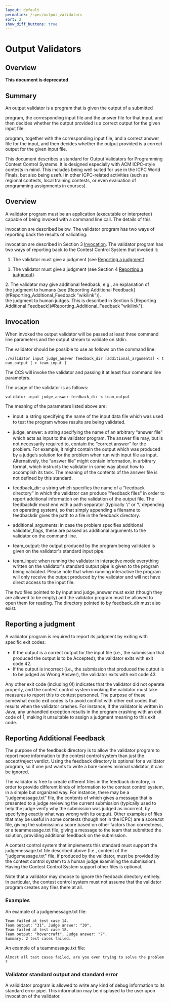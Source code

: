 ```yaml
---
layout: default
permalink: /spec/output_validators
sort: 2
show_diff_buttons: true
---
```

# Output Validators

<div class="problemarchive">

## Overview

</div>
<div class="clics">

**This document is deprecated**

## Summary

</div>

An output validator is a program that is given the output of a submitted
<div class="problemarchive">

program, the corresponding input file and the answer file for that
input, and then decides whether the output provided is a correct output
for the given input file.
</div>
<div class="clics">

program, together with the corresponding input file, and a correct
answer file for the input, and then decides whether the output provided
is a correct output for the given input file.

This document describes a standard for Output Validators for Programming
Contest Control Systems. It is designed especially with ACM ICPC-style
contests in mind. This includes being well suited for use in the ICPC
World Finals, but also being useful in other ICPC-related activities
(such as regional contests, local training contests, or even evaluation
of programming assignments in courses).

## Overview

</div>

A validator program must be an application (executable or interpreted)
capable of being invoked with a command line call. The details of this
<div class="problemarchive">

invocation are described below. The validator program has two ways of
reporting back the results of validating:
</div>
<div class="clics">

invocation are described in Section 3
[Invocation](#Invocation "wikilink"). The validator program has two ways
of reporting back to the Contest Control System that invoked it:
</div>

<div class="problemarchive">

1.  The validator must give a judgment (see [Reporting a
    judgment](#Reporting_a_judgment "wikilink")).
</div>
<div class="clics">

1.  The validator must give a judgment (see Section 4 [Reporting a
    judgment](#Reporting_a_judgment "wikilink")).
</div>
2.  The validator may give additional feedback, e.g., an explanation of
<div class="problemarchive">
    the judgment to humans (see [Reporting Additional
    Feedback](#Reporting_Additional_Feedback "wikilink")).
</div>
<div class="clics">
    the judgment to human judges. This is described in Section 5
    [Reporting Additional
    Feedback](#Reporting_Additional_Feedback "wikilink").
</div>

## Invocation

<div class="problemarchive">

When invoked the output validator will be passed at least three command
line parameters and the output stream to validate on stdin.

The validator should be possible to use as follows on the command line:

`./validator input judge_answer feedback_dir [additional_arguments] < team_output [ > team_input ]`
</div>
<div class="clics">

The CCS will invoke the validator and passing it at least four command
line parameters.

The usage of the validator is as follows:

`validator input judge_answer feedback_dir < team_output`
</div>

The meaning of the parameters listed above are:

  - input: a string specifying the name of the input data ﬁle which was
    used to test the program whose results are being validated.

  - judge\_answer: a string specifying the name of an arbitrary “answer
    ﬁle” which acts as input to the validator program. The answer ﬁle
    may, but is not necessarily required to, contain the “correct
    answer” for the problem. For example, it might contain the output
    which was produced by a judge’s solution for the problem when run
    with input ﬁle as input. Alternatively, the “answer ﬁle” might
    contain information, in arbitrary format, which instructs the
    validator in some way about how to accomplish its task. The meaning
    of the contents of the answer ﬁle is not defined by this standard.

  - feedback\_dir: a string which specifies the name of a “feedback
    directory” in which the validator can produce "feedback files" in
    order to report additional information on the validation of the
    output ﬁle. The feedbackdir must end with a path separator
    (typically '/' or '\\' depending on operating system), so that
    simply appending a filename to feedbackdir gives the path to a file
    in the feedback directory.

<div class="problemarchive">

  - additional\_arguments: in case the problem specifies additional
    validator\_flags, these are passed as additional arguments to the
    validator on the command line.

</div>

  - team\_output: the output produced by the program being validated is
    given on the validator's standard input pipe.

<div class="problemarchive">

  - team\_input: when running the validator in interactive mode
    everything written on the validator's standard output pipe is given
    to the program being validated. Please note that when running
    interactive the program will only receive the output produced by the
    validator and will not have direct access to the input file.
</div>

The two files pointed to by input and judge\_answer must exist (though
they are allowed to be empty) and the validator program must be allowed
to open them for reading. The directory pointed to by feedback\_dir must
also exist.

## Reporting a judgment

A validator program is required to report its judgment by exiting with
speciﬁc exit codes:

  - If the output is a correct output for the input ﬁle (i.e., the
    submission that produced the output is to be Accepted), the
    validator exits with exit code 42.
  - If the output is incorrect (i.e., the submission that produced the
    output is to be judged as Wrong Answer), the validator exits with
    exit code 43.

Any other exit code (including 0\!) indicates that the validator did not
operate properly, and the contest control system invoking the validator
must take measures to report this to contest personnel. The purpose of
these somewhat exotic exit codes is to avoid conﬂict with other exit
codes that results when the validator crashes. For instance, if the
validator is written in Java, any unhandled exception results in the
program crashing with an exit code of 1, making it unsuitable to assign
a judgment meaning to this exit code.

## Reporting Additional Feedback

The purpose of the feedback directory is to allow the validator program
to report more information to the contest control system than just the
accept/reject verdict. Using the feedback directory is optional for a
validator program, so if one just wants to write a bare-bones minimal
validator, it can be ignored.

The validator is free to create different files in the feedback
directory, in order to provide different kinds of information to the
contest control system, in a simple but organized way. For instance,
there may be a “judgemessage.txt” file, the contents of which gives a
message that is presented to a judge reviewing the current submission
(typically used to help the judge verify why the submission was judged
as incorrect, by specifying exactly what was wrong with its output).
Other examples of files that may be useful in some contexts (though not
in the ICPC) are a score.txt file, giving the submission a score based
on other factors than correctness, or a teammessage.txt file, giving a
message to the team that submitted the solution, providing additional
feedback on the submission.

A contest control system that implements this standard must support the
judgemessage.txt file described above (I.e., content of the
"judgemessage.txt" file, if produced by the validator, must be provided
by the contest control system to a human judge examining the
submission). Having the Contest Control System support other files is
optional.

Note that a validator may choose to ignore the feedback directory
entirely. In particular, the contest control system must not assume that
the validator program creates any files there at all.

### Examples

An example of a judgemessage.txt file:

`Team failed at test case 14.`  
`Team output: "31", Judge answer: "30".`  
`Team failed at test case 18.`  
`Team output: "hovercraft", Judge answer: "7".`  
`Summary: 2 test cases failed.`

An example of a teammessage.txt file:

`Almost all test cases failed, are you even trying to solve the problem?`

### Validator standard output and standard error

A valididator program is allowed to write any kind of debug information
to its standard error pipe. This information may be displayed to the
user upon invocation of the validator.
